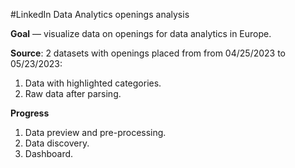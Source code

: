 #LinkedIn Data Analytics openings analysis


**Goal** — visualize data on openings for data analytics in Europe.

**Source**: 2 datasets with openings placed from from 04/25/2023 to 05/23/2023:

1. Data with highlighted categories.
2. Raw data after parsing.

**Progress**

1. Data preview and pre-processing.
2. Data discovery.
3. Dashboard.


